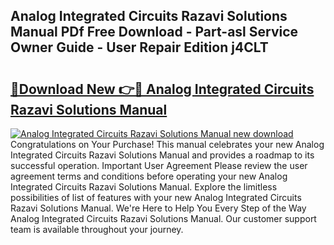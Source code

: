 ## Analog Integrated Circuits Razavi Solutions Manual PDf Free Download - Part-asl Service Owner Guide - User Repair Edition j4CLT

# <h2><a href="http://bc67516.oget.top/?id=Analog+Integrated+Circuits+Razavi+Solutions+Manual">🔗Download New 👉🔴 Analog Integrated Circuits Razavi Solutions Manual</a></h2>

[![Analog Integrated Circuits Razavi Solutions Manual new download](https://i.imgur.com/5g1atiW.png)](http://bc67516.oget.top/?id=Analog+Integrated+Circuits+Razavi+Solutions+Manual)
Congratulations on Your Purchase! This manual celebrates your new Analog Integrated Circuits Razavi Solutions Manual and provides a roadmap to its successful operation. Important User Agreement Please review the user agreement terms and conditions before operating your new Analog Integrated Circuits Razavi Solutions Manual. Explore the limitless possibilities of list of features with your new Analog Integrated Circuits Razavi Solutions Manual. We're Here to Help You Every Step of the Way Analog Integrated Circuits Razavi Solutions Manual. Our customer support team is available throughout your journey.
